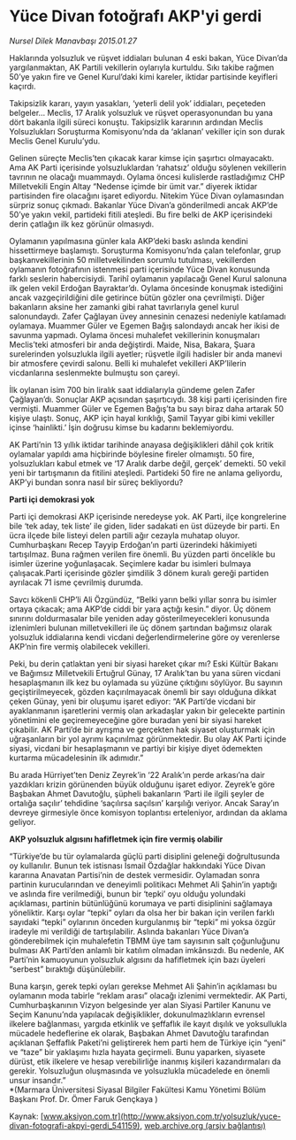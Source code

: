 # Yüce Divan fotoğrafı AKP'yi gerdi

*Nursel Dilek Manavbaşı 2015.01.27*

<div class="pNewsDetailMainContent" itemprop="articleBody">
 <p>
  Haklarında yolsuzluk ve rüşvet iddiaları bulunan 4 eski bakan, Yüce Divan’da yargılanmaktan, AK Partili vekillerin oylarıyla kurtuldu. Sıkı takibe rağmen 50’ye yakın fire ve Genel Kurul’daki kimi kareler, iktidar partisinde keyifleri kaçırdı.
 </p>
 <p>
  Takipsizlik kararı, yayın yasakları, ‘yeterli delil yok’ iddiaları, peçeteden belgeler… Meclis, 17 Aralık yolsuzluk ve rüşvet operasyonundan bu yana dört bakanla ilgili süreci konuştu. Takipsizlik kararının ardından Meclis Yolsuzlukları Soruşturma Komisyonu’nda da ‘aklanan’ vekiller için son durak Meclis Genel Kurulu’ydu.
 </p>
 <p>
  Gelinen süreçte Meclis’ten çıkacak karar kimse için şaşırtıcı olmayacaktı. Ama AK Parti içerisinde yolsuzluklardan ‘rahatsız’ olduğu söylenen vekillerin tavrının ne olacağı muammaydı. Oylama öncesi kulislerde rastladığımız CHP Milletvekili Engin Altay “Nedense içimde bir ümit var.” diyerek iktidar partisinden fire olacağını işaret ediyordu. Nitekim Yüce Divan oylamasından sürpriz sonuç çıkmadı. Bakanlar Yüce Divan’a gönderilmedi ancak AKP’de 50’ye yakın vekil, partideki fitili ateşledi. Bu fire belki de AKP içerisindeki derin çatlağın ilk kez görünür olmasıydı.
 </p>
 <p>
  Oylamanın yapılmasına günler kala AKP’deki baskı aslında kendini hissettirmeye başlamıştı. Soruşturma Komisyonu’nda çalan telefonlar, grup başkanvekillerinin 50 milletvekilinden sorumlu tutulması, vekillerden oylamanın fotoğrafının istenmesi parti içerisinde Yüce Divan konusunda farklı seslerin habercisiydi. Tarihî oylamanın yapılacağı Genel Kurul salonuna ilk gelen vekil Erdoğan Bayraktar’dı. Oylama öncesinde konuşmak istediğini ancak vazgeçirildiğini dile getirince bütün gözler ona çevrilmişti. Diğer bakanların aksine her zamanki gibi rahat tavırlarıyla genel kurul salonundaydı. Zafer Çağlayan üvey annesinin cenazesi nedeniyle katılamadı oylamaya. Muammer Güler ve Egemen Bağış salondaydı ancak her ikisi de savunma yapmadı. Oylama öncesi muhalefet vekillerinin konuşmaları Meclis’teki atmosferi bir anda değiştirdi. Maide, Nisa, Bakara, Şuara surelerinden yolsuzlukla ilgili ayetler; rüşvetle ilgili hadisler bir anda manevi bir atmosfere çevirdi salonu. Belli ki muhalefet vekilleri AKP’lilerin vicdanlarına seslenmekte bulmuştu son çareyi.
 </p>
 <p>
  İlk oylanan isim 700 bin liralık saat iddialarıyla gündeme gelen Zafer Çağlayan’dı. Sonuçlar AKP açısından şaşırtıcıydı. 38 kişi parti içerisinden fire vermişti. Muammer Güler ve Egemen Bağış’ta bu sayı biraz daha artarak 50 kişiye ulaştı. Sonuç, AKP için hayal kırıklığı, Şamil Tayyar gibi kimi vekiller içinse ‘hainlikti.’ İşin doğrusu kimse bu kadarını beklemiyordu.
 </p>
 <p>
  AK Parti’nin 13 yıllık iktidar tarihinde anayasa değişiklikleri dâhil çok kritik oylamalar yapıldı ama hiçbirinde böylesine fireler olmamıştı. 50 fire, yolsuzlukları kabul etmek ve ‘17 Aralık darbe değil, gerçek’ demekti. 50 vekil yeni bir tartışmanın da fitilini ateşledi. Partideki 50 fire ne anlama geliyordu, AKP’yi bundan sonra nasıl bir süreç bekliyordu?
 </p>
 <p>
  <strong>
   Parti içi demokrasi yok
  </strong>
 </p>
 <p>
  Parti içi demokrasi AKP içerisinde neredeyse yok. AK Parti, ilçe kongrelerine bile ‘tek aday, tek liste’ ile giden, lider sadakati en üst düzeyde bir parti. En ücra ilçede bile listeyi delen partili ağır cezayla muhatap oluyor. Cumhurbaşkanı Recep Tayyip Erdoğan’ın parti üzerindeki hâkimiyeti tartışılmaz. Buna rağmen verilen fire önemli. Bu yüzden parti öncelikle bu isimler üzerine yoğunlaşacak. Seçimlere kadar bu isimleri bulmaya çalışacak.Parti içerisinde gözler şimdilik 3 dönem kuralı gereği partiden ayrılacak 71 isme çevrilmiş durumda.
 </p>
 <p>
  Savcı kökenli CHP’li Ali Özgündüz, “Belki yarın belki yıllar sonra bu isimler ortaya çıkacak; ama AKP’de ciddi bir yara açtığı kesin.” diyor. Üç dönem sınırını doldurmasalar bile yeniden aday gösterilmeyecekleri konusunda izlenimleri bulunan milletvekilleri ile üç dönem şartından bağımsız olarak yolsuzluk iddialarına kendi vicdani değerlendirmelerine göre oy verenlerse AKP’nin fire vermiş olabilecek vekilleri.
 </p>
 <p>
  Peki, bu derin çatlaktan yeni bir siyasi hareket çıkar mı? Eski Kültür Bakanı ve Bağımsız Milletvekili Ertuğrul Günay, 17 Aralık’tan bu yana süren vicdani hesaplaşmanın ilk kez bu oylamada su yüzüne çıktığını söylüyor. Bu sayının geçiştirilmeyecek, gözden kaçırılmayacak önemli bir sayı olduğuna dikkat çeken Günay, yeni bir oluşumu işaret ediyor: “AK Parti’de vicdani bir ayaklanmanın işaretlerini vermiş olan arkadaşlar yakın bir gelecekte partinin yönetimini ele geçiremeyeceğine göre buradan yeni bir siyasi hareket çıkabilir. AK Parti’de bir ayrışma ve gerçekten hak siyaset oluşturmak için uğraşanların bir yol ayrımı kaçınılmaz görünmektedir. Bu olay AK Parti içinde siyasi, vicdani bir hesaplaşmanın ve partiyi bir kişiye diyet ödemekten kurtarma mücadelesinin ilk adımıdır.”
 </p>
 <p>
  Bu arada Hürriyet’ten Deniz Zeyrek’in ‘22 Aralık’ın perde arkası’na dair yazdıkları krizin görünenden büyük olduğunu işaret ediyor. Zeyrek’e göre Başbakan Ahmet Davutoğlu, şüpheli bakanların ‘Parti ile ilgili şeyler de ortalığa saçılır’ tehdidine ‘saçılırsa saçılsın’ karşılığı veriyor. Ancak Saray’ın devreye girmesiyle önce komisyon toplantısı erteleniyor, ardından da aklama geliyor.
 </p>
 <p>
  <strong>
   AKP yolsuzluk algısını hafifletmek için fire vermiş olabilir
  </strong>
 </p>
 <p>
  “Türkiye’de bu tür oylamalarda güçlü parti disiplini geleneği doğrultusunda oy kullanılır. Bunun tek istisnası İsmail Özdağlar hakkındaki Yüce Divan kararına Anavatan Partisi’nin de destek vermesidir. Oylamadan sonra partinin kurucularından ve deneyimli politikacı Mehmet Ali Şahin’in yaptığı ve aslında fire verilmediği, bunun bir ‘tepki’ oyu olduğu yolundaki açıklaması, partinin bütünlüğünü korumaya ve parti disiplinini sağlamaya yöneliktir. Karşı oylar “tepki” oyları da olsa her bir bakan için verilen farklı sayıdaki “tepki” oylarının önceden kurgulanmış bir “tepki” mi yoksa özgür iradeyle mi verildiği de tartışılabilir. Aslında bakanları Yüce Divan’a gönderebilmek için muhalefetin TBMM üye tam sayısının salt çoğunluğunu bulması AK Parti’den anlamlı bir katılım olmadan imkânsızdı. Bu nedenle, AK Parti’nin kamuoyunun yolsuzluk algısını da hafifletmek için bazı üyeleri “serbest” bıraktığı düşünülebilir.
 </p>
 <p>
  Buna karşın, gerek tepki oyları gerekse Mehmet Ali Şahin’in açıklaması bu oylamanın moda tabirle “reklam arası” olacağı izlenimi vermektedir. AK Parti, Cumhurbaşkanının Vizyon belgesinde yer alan Siyasi Partiler Kanunu ve Seçim Kanunu’nda yapılacak değişiklikler, dokunulmazlıkların evrensel ilkelere bağlanması, yargıda etkinlik ve şeffaflık ile kayıt dışılık ve yoksullukla mücadele hedeflerine ek olarak, Başbakan Ahmet Davutoğlu tarafından açıklanan Şeffaflık Paketi’ni geliştirerek hem parti hem de Türkiye için “yeni” ve “taze” bir yaklaşımı hızla hayata geçirmeli. Bunu yaparken, siyasete dürüst, etik ilkelere ve hesap verebilirliğe inanmış kişileri kazandırmaları da gerekir. Yolsuzluğun oluşmasında ve yolsuzlukla mücadelede en önemli unsur insandır.”
  <br>
   *(Marmara Üniversitesi Siyasal Bilgiler Fakültesi Kamu Yönetimi Bölüm Başkanı Prof. Dr. Ömer Faruk Gençkaya )
  </br>
 </p>
</div>


Kaynak: [www.aksiyon.com.tr](http://www.aksiyon.com.tr/yolsuzluk/yuce-divan-fotografi-akpyi-gerdi_541159), [web.archive.org (arşiv bağlantısı)](http://web.archive.org/web/20150728210022/http://www.aksiyon.com.tr/yolsuzluk/yuce-divan-fotografi-akpyi-gerdi_541159)
